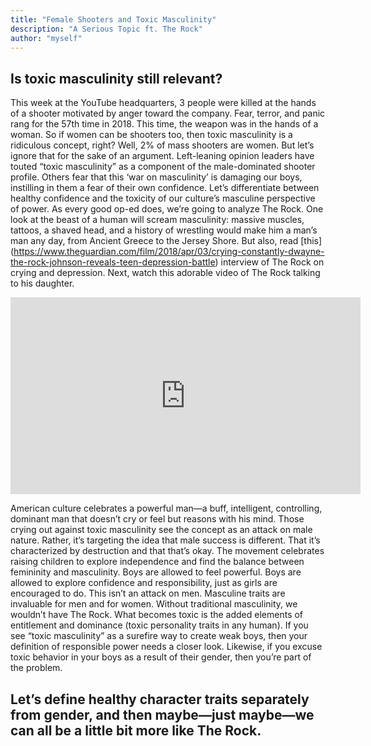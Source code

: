 ```yaml
---
title: "Female Shooters and Toxic Masculinity"
description: "A Serious Topic ft. The Rock"
author: "myself"
---
```


## Is toxic masculinity still relevant? 
This week at the YouTube headquarters, 3 people were killed at the hands of a shooter motivated by anger toward the company. Fear, terror, and panic rang for the 57th time in 2018. This time, the weapon was in the hands of a woman. 
So if women can be shooters too, then toxic masculinity is a ridiculous concept, right? Well, 2% of mass shooters are women. But let’s ignore that for the sake of an argument.
Left-leaning opinion leaders have touted “toxic masculinity” as a component of the male-dominated shooter profile. Others fear that this ‘war on masculinity’ is damaging our boys, instilling in them a fear of their own confidence. Let’s differentiate between healthy confidence and the toxicity of our culture’s masculine perspective of power.
As every good op-ed does, we’re going to analyze The Rock. One look at the beast of a human will scream masculinity: massive muscles, tattoos, a shaved head, and a history of wrestling would make him a man’s man any day, from Ancient Greece to the Jersey Shore. But also, read [this] (https://www.theguardian.com/film/2018/apr/03/crying-constantly-dwayne-the-rock-johnson-reveals-teen-depression-battle)  interview of The Rock on crying and depression. Next, watch this adorable video of The Rock talking to his daughter. 

<iframe width="560" height="315" src="https://www.youtube.com/embed/H0Wq5LApxCQ" frameborder="0" allow="autoplay; encrypted-media" allowfullscreen></iframe>

American culture celebrates a powerful man—a buff, intelligent, controlling, dominant man that doesn’t cry or feel but reasons with his mind. Those crying out against toxic masculinity see the concept as an attack on male nature. Rather, it’s targeting the idea that male success is different. That it’s characterized by destruction and that that’s okay. 
The movement celebrates raising children to explore independence and find the balance between femininity and masculinity. Boys are allowed to feel powerful. Boys are allowed to explore confidence and responsibility, just as girls are encouraged to do. This isn’t an attack on men. Masculine traits are invaluable for men and for women. Without traditional masculinity, we wouldn’t have The Rock. 
What becomes toxic is the added elements of entitlement and dominance (toxic personality traits in any human). If you see “toxic masculinity” as a surefire way to create weak boys, then your definition of responsible power needs a closer look. Likewise, if you excuse toxic behavior in your boys as a result of their gender, then you’re part of the problem.
## Let’s define healthy character traits separately from gender, and then maybe—just maybe—we can all be a little bit more like The Rock.

